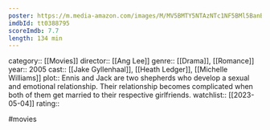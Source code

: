 ```yaml
---
poster: https://m.media-amazon.com/images/M/MV5BMTY5NTAzNTc1NF5BMl5BanBnXkFtZTYwNDY4MDc3._V1_SX300.jpg
imdbId: tt0388795
scoreImdb: 7.7
length: 134 min
---
```


category:: [[Movies]]
director:: [[Ang Lee]]
genre:: [[Drama]], [[Romance]]
year:: 2005
cast:: [[Jake Gyllenhaal]], [[Heath Ledger]], [[Michelle Williams]]
plot:: Ennis and Jack are two shepherds who develop a sexual and emotional relationship. Their relationship becomes complicated when both of them get married to their respective girlfriends.
watchlist:: [[2023-05-04]]
rating::

#movies 

